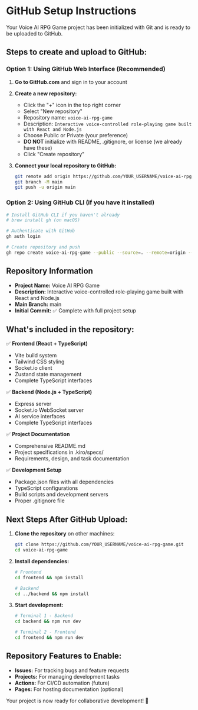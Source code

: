 # GitHub Setup Instructions

Your Voice AI RPG Game project has been initialized with Git and is ready to be uploaded to GitHub.

## Steps to create and upload to GitHub:

### Option 1: Using GitHub Web Interface (Recommended)

1. **Go to GitHub.com** and sign in to your account

2. **Create a new repository:**
   - Click the "+" icon in the top right corner
   - Select "New repository"
   - Repository name: `voice-ai-rpg-game`
   - Description: `Interactive voice-controlled role-playing game built with React and Node.js`
   - Choose Public or Private (your preference)
   - **DO NOT** initialize with README, .gitignore, or license (we already have these)
   - Click "Create repository"

3. **Connect your local repository to GitHub:**
   ```bash
   git remote add origin https://github.com/YOUR_USERNAME/voice-ai-rpg-game.git
   git branch -M main
   git push -u origin main
   ```

### Option 2: Using GitHub CLI (if you have it installed)

```bash
# Install GitHub CLI if you haven't already
# brew install gh (on macOS)

# Authenticate with GitHub
gh auth login

# Create repository and push
gh repo create voice-ai-rpg-game --public --source=. --remote=origin --push
```

## Repository Information

- **Project Name:** Voice AI RPG Game
- **Description:** Interactive voice-controlled role-playing game built with React and Node.js
- **Main Branch:** main
- **Initial Commit:** ✅ Complete with full project setup

## What's included in the repository:

✅ **Frontend (React + TypeScript)**
- Vite build system
- Tailwind CSS styling
- Socket.io client
- Zustand state management
- Complete TypeScript interfaces

✅ **Backend (Node.js + TypeScript)**
- Express server
- Socket.io WebSocket server
- AI service interfaces
- Complete TypeScript interfaces

✅ **Project Documentation**
- Comprehensive README.md
- Project specifications in .kiro/specs/
- Requirements, design, and task documentation

✅ **Development Setup**
- Package.json files with all dependencies
- TypeScript configurations
- Build scripts and development servers
- Proper .gitignore file

## Next Steps After GitHub Upload:

1. **Clone the repository** on other machines:
   ```bash
   git clone https://github.com/YOUR_USERNAME/voice-ai-rpg-game.git
   cd voice-ai-rpg-game
   ```

2. **Install dependencies:**
   ```bash
   # Frontend
   cd frontend && npm install
   
   # Backend
   cd ../backend && npm install
   ```

3. **Start development:**
   ```bash
   # Terminal 1 - Backend
   cd backend && npm run dev
   
   # Terminal 2 - Frontend  
   cd frontend && npm run dev
   ```

## Repository Features to Enable:

- **Issues:** For tracking bugs and feature requests
- **Projects:** For managing development tasks
- **Actions:** For CI/CD automation (future)
- **Pages:** For hosting documentation (optional)

Your project is now ready for collaborative development! 🚀